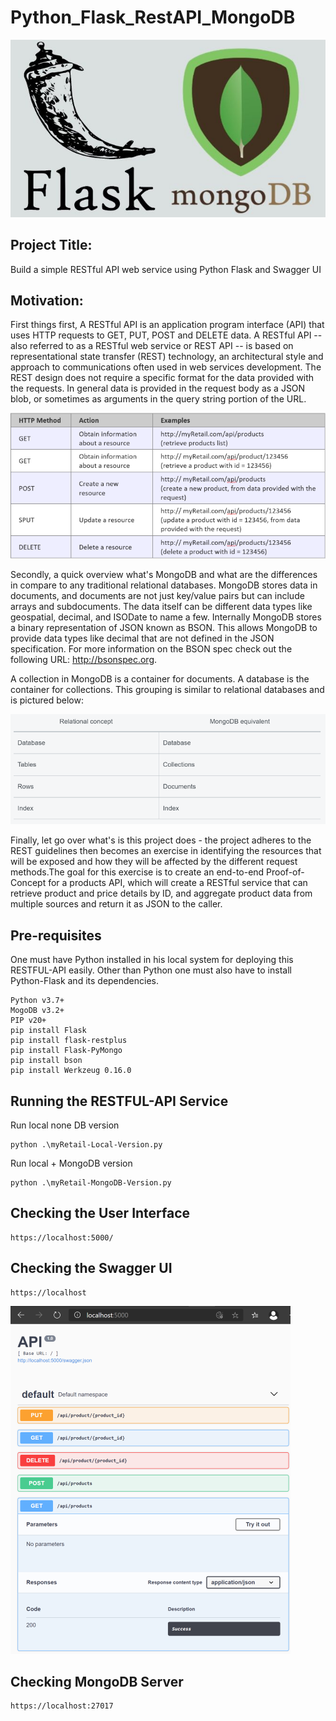 # Python_Flask_RestAPI_MongoDB
![](/images/Flask+Mongo.jpg)

## Project Title: 
Build a simple RESTful API web service using Python Flask and Swagger UI 

## Motivation: 
First things first, A RESTful API is an application program interface (API) that uses HTTP requests to GET, PUT, POST and DELETE data. A RESTful API -- also referred to as a RESTful web service or REST API -- is based on representational state transfer (REST) technology, an architectural style and approach to communications often used in web services development. The REST design does not require a specific format for the data provided with the requests. In general data is provided in the request body as a JSON blob, or sometimes as arguments in the query string portion of the URL.

![](/images/REST.png)

Secondly, a quick overview what's MongoDB and what are the differences in compare to any traditional relational databases. 
MongoDB stores data in documents, and documents are not just key/value pairs but can include arrays and subdocuments. The data itself can be different data types like geospatial, decimal, and ISODate to name a few. Internally MongoDB stores a binary representation of JSON known as BSON. This allows MongoDB to provide data types like decimal that are not defined in the JSON specification. For more information on the BSON spec check out the following URL: http://bsonspec.org.

A collection in MongoDB is a container for documents. A database is the container for collections. This grouping is similar to relational databases and is pictured below:

![](/images/MongoDB.png)

Finally, let go over what's is this project does - the project adheres to the REST guidelines then becomes an exercise in identifying the resources that will be exposed and how they will be affected by the different request methods.The goal for this exercise is to create an end-to-end Proof-of-Concept for a products API, which will create a RESTful service that can retrieve product and price details by ID, and aggregate product data from multiple sources and return it as JSON to the caller. 

## Pre-requisites

One must have Python installed in his local system for deploying this RESTFUL-API easily. Other than Python one must also have to install Python-Flask and its dependencies.

```
Python v3.7+ 
MogoDB v3.2+
PIP v20+
pip install Flask 
pip install flask-restplus
pip install Flask-PyMongo
pip install bson
pip install Werkzeug 0.16.0
```

## Running the RESTFUL-API Service

Run local none DB version
```
python .\myRetail-Local-Version.py
```
Run local + MongoDB version
```
python .\myRetail-MongoDB-Version.py
```

## Checking the User Interface
```
https://localhost:5000/
```

## Checking the Swagger UI 
```
https://localhost
```
![](/images/Swagger.png)

## Checking MongoDB Server
```
https://localhost:27017
```
